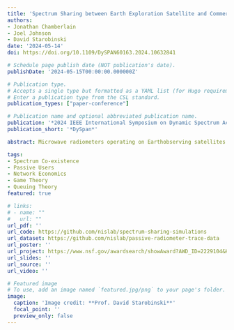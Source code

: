 ```yaml
---
title: 'Spectrum Sharing between Earth Exploration Satellite and Commercial Services: An Economic Feasibility Analysis'
authors:
- Jonathan Chamberlain
- Joel Johnson
- David Starobinski
date: '2024-05-14'
doi: https://doi.org/10.1109/DySPAN60163.2024.10632841

# Schedule page publish date (NOT publication's date).
publishDate: '2024-05-15T00:00:00.000000Z'

# Publication type.
# Accepts a single type but formatted as a YAML list (for Hugo requirements).
# Enter a publication type from the CSL standard.
publication_types: ["paper-conference"]

# Publication name and optional abbreviated publication name.
publication: '*2024 IEEE International Symposium on Dynamic Spectrum Access Networks*'
publication_short: '*DySpan*'

abstract: Microwave radiometers operating on Earthobserving satellites provide critical support for weather forecasting as well as oceanographic, atmospheric, and geophysical monitoring. Maintaining spectrum access is vital for continued support of these observations which are easily corrupted by any anthropogenic transmissions occurring within the time-frequency space utilized by the radiometers. Despite these requirements, spectrum sharing is also well motivated to accommodate the ongoing expansion of high band 5G systems, given the relative sparsity in time of radiometer spectrum access at a specific location. In this paper, we propose a joint queuing and game-theoretic model to evaluate the conditions under which commercial users have incentive to utilize shared spectrum in the face of preemptions by Earth Exploration Satellite Service (EESS) users. The model is justified using real traces of EESS Spectrum access, which are made publicly available to the research community. We assume commercial users are served by a provider charging a pay-as-you-go admission fee. We determine that in such a scenario, the resulting Nash Equilibrium is unique. However, increasing the fraction of commercial users opting to utilize available spectrum lowers the incentive for newly arriving users to follow suit, impacting provider profits from admission fees. Furthermore, we show that the socially optimal state is attained with the profit-maximizing fee. These results demonstrate the potential for temporal sharing between space-based Earth observing microwave radiometers and commercial users in a manner providing societal benefits.

tags:
- Spectrum Co-existence
- Passive Users
- Network Economics 
- Game Theory 
- Queuing Theory
featured: true

# links:
# - name: ""
#   url: ""
url_pdf: ''
url_code: https://github.com/nislab/spectrum-sharing-simulations
url_dataset: https://github.com/nislab/passive-radiometer-trace-data
url_poster: ''
url_project: https://www.nsf.gov/awardsearch/showAward?AWD_ID=2229104&HistoricalAwards=false
url_slides: ''
url_source: ''
url_video: ''

# Featured image
# To use, add an image named `featured.jpg/png` to your page's folder.
image:
  caption: 'Image credit: **Prof. David Starobinski**'
  focal_point: ''
  preview_only: false
---
```

